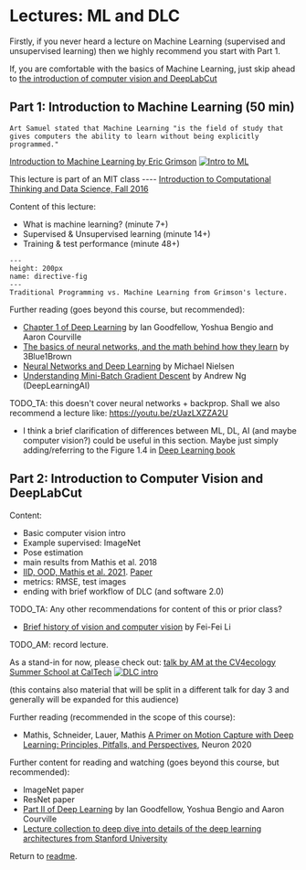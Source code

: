# Lectures: ML and DLC

Firstly, if you never heard a lecture on Machine Learning (supervised and unsupervised learning) then we highly recommend you start with Part 1.

If, you are comfortable with the basics of Machine Learning, just skip ahead to [the introduction of computer vision and DeepLabCut](#part-2:-Introduction-to-Computer-Vision-and-DeepLabCut)

## Part 1: Introduction to Machine Learning (50 min)

```{note}
Art Samuel stated that Machine Learning "is the field of study that gives computers the ability to learn without being explicitly programmed."
```

[Introduction to Machine Learning by Eric Grimson](https://www.youtube.com/watch?v=h0e2HAPTGF4)
[![Intro to ML](http://img.youtube.com/vi/h0e2HAPTGF4/0.jpg)](https://www.youtube.com/watch?v=h0e2HAPTGF4 "Introduction to Machine Learning by Eric Grimson")

This lecture is part of an MIT class ---- [Introduction to Computational Thinking and Data Science, Fall 2016](http://ocw.mit.edu/6-0002F16)

Content of this lecture:
- What is machine learning? (minute 7+)
- Supervised & Unsupervised learning (minute 14+)
- Training & test performance (minute 48+)

```{figure} images/TraditionalProgrammingVSML_MIT.png
---
height: 200px
name: directive-fig
---
Traditional Programming vs. Machine Learning from Grimson's lecture.
```

Further reading (goes beyond this course, but recommended):
- [Chapter 1 of Deep Learning](https://www.deeplearningbook.org/) by Ian Goodfellow, Yoshua Bengio and Aaron Courville
- [The basics of neural networks, and the math behind how they learn](https://www.3blue1brown.com/topics/neural-networks) by 3Blue1Brown
- [Neural Networks and Deep Learning](http://neuralnetworksanddeeplearning.com/index.html) by Michael Nielsen
- [Understanding Mini-Batch Gradient Descent](https://www.youtube.com/watch?v=-_4Zi8fCZO4) by Andrew Ng (DeepLearningAI)

TODO_TA: this doesn't cover neural networks + backprop. Shall we also recommend a lecture like: https://youtu.be/zUazLXZZA2U
- I think a brief clarification of differences between ML, DL, AI (and maybe computer vision?) could be useful in this section. Maybe just simply adding/referring to the Figure 1.4 in [Deep Learning book](https://www.deeplearningbook.org/) 

## Part 2: Introduction to Computer Vision and DeepLabCut

Content:
- Basic computer vision intro
- Example supervised: ImageNet
- Pose estimation
- main results from Mathis et al. 2018
- [IID, OOD, Mathis et al. 2021](https://www.youtube.com/watch?v=pM6Z-ASiI2Y&t=104s). [Paper](https://openaccess.thecvf.com/content/WACV2021/html/Mathis_Pretraining_Boosts_Out-of-Domain_Robustness_for_Pose_Estimation_WACV_2021_paper.html)
- metrics: RMSE, test images
- ending with brief workflow of DLC (and software 2.0)

TODO_TA: Any other recommendations for content of this or prior class?
- [Brief history of vision and computer vision](https://www.youtube.com/watch?v=vT1JzLTH4G4&t=855s) by Fei-Fei Li

TODO_AM: record lecture.

As a stand-in for now, please check out:
[talk by AM at the CV4ecology Summer School at CalTech](https://www.youtube.com/watch?v=jfIb2qfAkQU)
[![DLC intro](http://img.youtube.com/vi/jfIb2qfAkQU/0.jpg)](https://www.youtube.com/watch?v=jfIb2qfAkQU "Introduction to DeepLabCut by Alexander Mathis")

(this contains also material that will be split in a different talk for day 3 and generally will be expanded for this audience)

Further reading (recommended in the scope of this course):
- Mathis, Schneider, Lauer, Mathis [A Primer on Motion Capture with Deep Learning: Principles, Pitfalls, and Perspectives](https://www.sciencedirect.com/science/article/pii/S0896627320307170), Neuron 2020

Further content for reading and watching (goes beyond this course, but recommended):
- ImageNet paper
- ResNet paper
- [Part II of Deep Learning](https://www.deeplearningbook.org/) by Ian Goodfellow, Yoshua Bengio and Aaron Courville
- [Lecture collection to deep dive into details of the deep learning architectures from Stanford University](https://www.youtube.com/playlist?list=PL3FW7Lu3i5JvHM8ljYj-zLfQRF3EO8sYv)

Return to [readme](../README.md).
